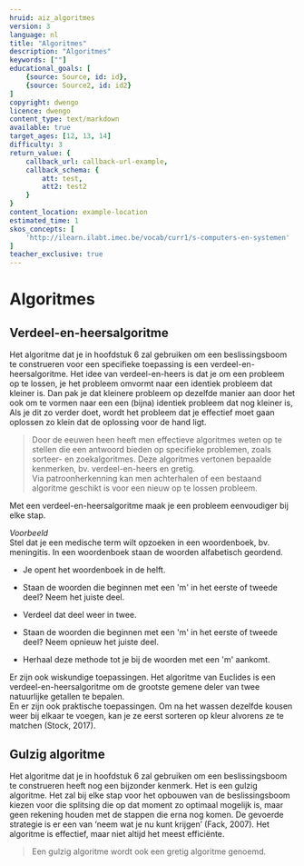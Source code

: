 ```yaml
---
hruid: aiz_algoritmes
version: 3
language: nl
title: "Algoritmes"
description: "Algoritmes"
keywords: [""]
educational_goals: [
    {source: Source, id: id}, 
    {source: Source2, id: id2}
]
copyright: dwengo
licence: dwengo
content_type: text/markdown
available: true
target_ages: [12, 13, 14]
difficulty: 3
return_value: {
    callback_url: callback-url-example,
    callback_schema: {
        att: test,
        att2: test2
    }
}
content_location: example-location
estimated_time: 1
skos_concepts: [
    'http://ilearn.ilabt.imec.be/vocab/curr1/s-computers-en-systemen'
]
teacher_exclusive: true
---
```

# Algoritmes
## Verdeel-en-heersalgoritme

Het algoritme dat je in hoofdstuk 6 zal gebruiken om een beslissingsboom te construeren voor een specifieke toepassing is een verdeel-en-heersalgoritme. Het idee van verdeel-en-heers is dat je om een probleem op te lossen, je het probleem omvormt naar een identiek probleem dat kleiner is. Dan pak je dat kleinere probleem op dezelfde manier aan door het ook om te vormen naar een een (bijna) identiek probleem dat nog kleiner is, Als je dit zo verder doet, wordt het probleem dat je effectief moet gaan oplossen zo klein dat de oplossing voor de hand ligt. 

> Door de eeuwen heen heeft men effectieve algoritmes weten op te stellen die een antwoord bieden op specifieke problemen, zoals sorteer- en zoekalgoritmes. Deze algoritmes vertonen bepaalde kenmerken, bv. verdeel-en-heers en gretig.<br>Via patroonherkenning kan men achterhalen of een bestaand algoritme geschikt is voor een nieuw op te lossen probleem.

Met een verdeel-en-heersalgoritme maak je een probleem eenvoudiger bij elke stap. 

*Voorbeeld*<br> 
Stel dat je een medische term wilt opzoeken in een woordenboek, bv. meningitis. In een woordenboek staan de woorden alfabetisch geordend. 

<ul><li>Je opent het woordenboek in de helft.</li></ul> 
<ul><li>Staan de woorden die beginnen met een 'm' in het eerste of tweede deel? Neem het juiste deel.</li></ul> 
<ul><li>Verdeel dat deel weer in twee.</li></ul> 
<ul><li>Staan de woorden die beginnen met een 'm' in het eerste of tweede deel? Neem opnieuw het juiste deel.</li></ul> 
<ul><li>Herhaal deze methode tot je bij de woorden met een 'm' aankomt.</li></ul> 

Er zijn ook wiskundige toepassingen. Het algoritme van Euclides is een verdeel-en-heersalgoritme om de grootste gemene deler van twee natuurlijke getallen te bepalen.<br> 
En er zijn ook praktische toepassingen. Om na het wassen dezelfde kousen weer bij elkaar te voegen, kan je ze eerst sorteren op kleur alvorens ze te matchen (Stock, 2017).

## Gulzig algoritme
Het algoritme dat je in hoofdstuk 6 zal gebruiken om een beslissingsboom te construeren heeft nog een bijzonder kenmerk. Het is een gulzig algoritme. Het zal bij elke stap voor het opbouwen van de beslissingsboom kiezen voor die splitsing die op dat moment zo optimaal mogelijk is, maar geen rekening houden met de stappen die erna nog komen. De gevoerde strategie is er een van ‘neem wat je nu kunt krijgen’ (Fack, 2007). Het algoritme is effectief, maar niet altijd het meest efficiënte. 

> Een gulzig algoritme wordt ook een gretig algoritme genoemd.